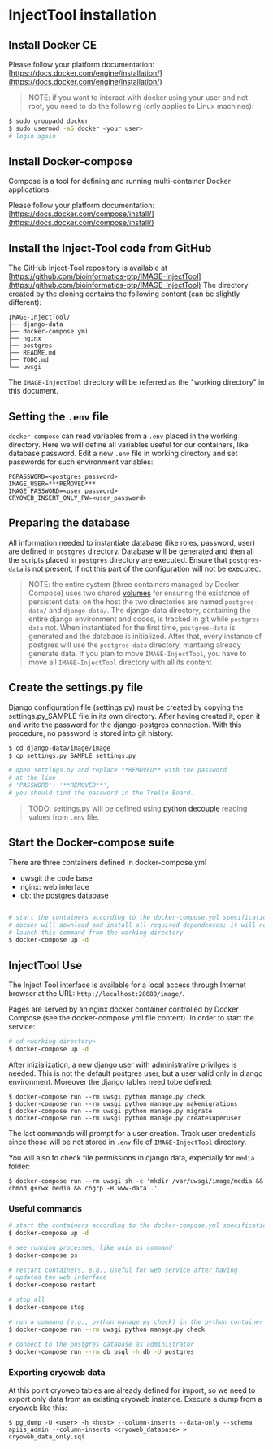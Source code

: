 
InjectTool installation
=======================

Install Docker CE
-----------------

Please follow your platform documentation:
[https://docs.docker.com/engine/installation/](https://docs.docker.com/engine/installation/)

>NOTE: if you want to interact with docker using your user and not root, you need to do the following (only applies to Linux machines):
```bash
$ sudo groupadd docker
$ sudo usermod -aG docker <your user>
# login again
```

Install Docker-compose
----------------------

Compose is a tool for defining and running multi-container Docker applications.

Please follow your platform documentation:
[https://docs.docker.com/compose/install/](https://docs.docker.com/compose/install/)


Install the Inject-Tool code from GitHub
-----------------------------------------

The GitHub Inject-Tool repository is available at
[https://github.com/bioinformatics-ptp/IMAGE-InjectTool](https://github.com/bioinformatics-ptp/IMAGE-InjectTool)
The directory created by the cloning contains the following content (can be slightly different):

```
IMAGE-InjectTool/
├── django-data
├── docker-compose.yml
├── nginx
├── postgres
├── README.md
├── TODO.md
└── uwsgi
```

The `IMAGE-InjectTool` directory will be referred as the "working directory" in this document.

Setting the `.env` file
-----------------------

`docker-compose` can read variables from a `.env` placed in the working directory.
Here we will define all variables useful for our containers, like database password.
Edit a new `.env` file in working directory and set passwords for such environment
variables:

```
PGPASSWORD=<postgres password>
IMAGE_USER=***REMOVED***
IMAGE_PASSWORD=<user password>
CRYOWEB_INSERT_ONLY_PW=<user_password>
```

Preparing the database
----------------------

All information needed to instantiate database (like roles, password, user) are
defined in `postgres` directory. Database will be generated and then all the scripts
placed in `postgres` directory are executed. Ensure that `postgres-data` is not present,
if not this part of the configuration will not be executed.

> NOTE:
the entire system (three containers managed by Docker Compose) uses two shared
[volumes](https://docs.docker.com/engine/admin/volumes/volumes/) for ensuring
the existance of persistent data: on the host the two directories are named
`postgres-data/` and `django-data/`. The django-data directory, containing the
entire django environment and codes, is tracked in git while `postgres-data` not.
When instantiated for the first time, `postgres-data` is generated and the database
is initialized. After that, every instance of postgres will use the `postgres-data`
directory, mantaing already generate data. If you plan to move `IMAGE-InjectTool`,
you have to move all `IMAGE-InjectTool` directory with all its content

Create the settings.py file
---------------------------

Django configuration file (settings.py) must be created by copying the
settings.py_SAMPLE file in its own directory. After having created it,
open it and write the password for the django-postgres connection. With this procedure, no password is stored into git history:

```bash
$ cd django-data/image/image
$ cp settings.py_SAMPLE settings.py

# open settings.py and replace **REMOVED** with the password
# at the line
# 'PASSWORD': '**REMOVED**',
# you should find the password in the Trello Board.

```

> TODO:
settings.py will be defined using [python decouple](https://simpleisbetterthancomplex.com/2015/11/26/package-of-the-week-python-decouple.html)
reading values from `.env` file.

Start the Docker-compose suite
------------------------------

There are three containers defined in docker-compose.yml

 - uwsgi: the code base
 - nginx: web interface
 - db: the postgres database

```bash

# start the containers according to the docker-compose.yml specifications
# docker will download and install all required dependences; it will need several minutes to complete.
# launch this command from the working directory
$ docker-compose up -d

```

InjectTool Use
--------------

The Inject Tool interface is available for a local access through Internet browser at the URL: `http://localhost:28080/image/`.

Pages are served by an nginx docker container controlled by Docker Compose (see the docker-compose.yml file content). In order to start the service:

```bash
# cd <working directory>
$ docker-compose up -d
```

After inizialization, a new django user with administrative privilges is needed. This is
not the default postgres user, but a user valid only in django environment. Moreover
the django tables need tobe defined:

```
$ docker-compose run --rm uwsgi python manage.py check
$ docker-compose run --rm uwsgi python manage.py makemigrations
$ docker-compose run --rm uwsgi python manage.py migrate
$ docker-compose run --rm uwsgi python manage.py createsuperuser
```

The last commands will prompt for a user creation. Track user credentials since
those will be not stored in `.env` file of `IMAGE-InjectTool` directory.

You will also to check file permissions in django data, expecially for `media`
folder:

```
$ docker-compose run --rm uwsgi sh -c 'mkdir /var/uwsgi/image/media && chmod g+rwx media && chgrp -R www-data .'
```

### Useful commands

```bash
# start the containers according to the docker-compose.yml specifications
$ docker-compose up -d

# see running processes, like unix ps command
$ docker-compose ps

# restart containers, e.g., useful for web service after having
# updated the web interface
$ docker-compose restart

# stop all
$ docker-compose stop

# run a command (e.g., python manage.py check) in the python container from the host
$ docker-compose run --rm uwsgi python manage.py check

# connect to the postgres database as administrator
$ docker-compose run --rm db psql -h db -U postgres
```

### Exporting cryoweb data

At this point cryoweb tables are already defined for import, so we need to export
only data from an existing cryoweb instance. Execute a dump from a cryoweb like this:

```
$ pg_dump -U <user> -h <host> --column-inserts --data-only --schema apiis_admin --column-inserts <cryoweb_database> > cryoweb_data_only.sql
```
